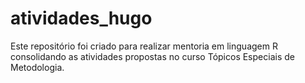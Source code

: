 # atividades_hugo
Este repositório foi criado para realizar mentoria em linguagem R consolidando as atividades propostas no curso Tópicos Especiais de Metodologia.
